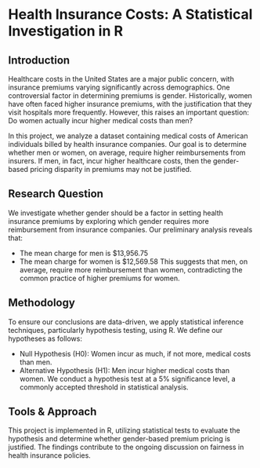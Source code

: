 # Health Insurance Costs: A Statistical Investigation in R

## Introduction
Healthcare costs in the United States are a major public concern, with insurance premiums varying significantly across demographics. One controversial factor in determining premiums is gender. Historically, women have often faced higher insurance premiums, with the justification that they visit hospitals more frequently. However, this raises an important question: Do women actually incur higher medical costs than men?

In this project, we analyze a dataset containing medical costs of American individuals billed by health insurance companies. Our goal is to determine whether men or women, on average, require higher reimbursements from insurers. If men, in fact, incur higher healthcare costs, then the gender-based pricing disparity in premiums may not be justified.

## Research Question
We investigate whether gender should be a factor in setting health insurance premiums by exploring which gender requires more reimbursement from insurance companies. Our preliminary analysis reveals that:

- The mean charge for men is $13,956.75
- The mean charge for women is $12,569.58
This suggests that men, on average, require more reimbursement than women, contradicting the common practice of higher premiums for women.

## Methodology 
To ensure our conclusions are data-driven, we apply statistical inference techniques, particularly hypothesis testing, using R. We define our hypotheses as follows:

- Null Hypothesis (H0): Women incur as much, if not more, medical costs than men.
- Alternative Hypothesis (H1): Men incur higher medical costs than women.
We conduct a hypothesis test at a 5% significance level, a commonly accepted threshold in statistical analysis.

## Tools & Approach
This project is implemented in R, utilizing statistical tests to evaluate the hypothesis and determine whether gender-based premium pricing is justified. The findings contribute to the ongoing discussion on fairness in health insurance policies.
